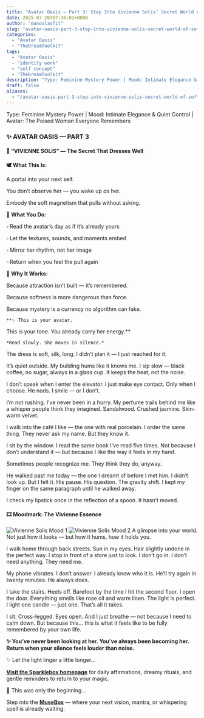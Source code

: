 ```yaml
---
title: "Avatar Oasis — Part 3: Step Into Vivienne Solis’ Secret World of Soft Power"
date: 2025-07-26T07:36:01+0000
author: "manoulasfit"
slug: "avatar-oasis-part-3-step-into-vivienne-solis-secret-world-of-soft-power"
categories:
  - "Avatar Oasis"
  - "TheDreamToolkit"
tags:
  - "Avatar Oasis"
  - "identity work"
  - "self concept"
  - "TheDreamToolkit"
description: "Type: Feminine Mystery Power | Mood: Intimate Elegance & Quiet Control | Avatar: The Poised Woman Everyone Remembers"
draft: false
aliases:
  - "/avatar-oasis-part-3-step-into-vivienne-solis-secret-world-of-soft-power/"
---
```

Type: Feminine Mystery Power | Mood: Intimate Elegance & Quiet Control | Avatar: The Poised Woman Everyone Remembers

  ### ✨ AVATAR OASIS — PART 3

  #### 💠 “VIVIENNE SOLIS” — The Secret That Dresses Well

  **🕊️ What This Is:**

  A portal into your next self.

  You don’t observe her — you wake up *as* her.

  Embody the soft magnetism that pulls without asking.

  **🌸 What You Do:**

  ▫️ Read the avatar’s day as if it’s already yours

  ▫️ Let the textures, sounds, and moments embed

  ▫️ Mirror her rhythm, not her image

  ▫️ Return when you feel the pull again

  **💫 Why It Works:**

  Because attraction isn’t built — it’s remembered.

  Because softness is more dangerous than force.

  Because mystery is a currency no algorithm can fake.

    **✨ This is your avatar.
This is your tone.
You already carry her energy.**

    *Read slowly. She moves in silence.*

The dress is soft, silk, long. I didn’t plan it — I just reached for it.

It’s quiet outside. My building hums like it knows me. I sip slow — black coffee, no sugar, always in a glass cup. It keeps the heat, not the noise.

I don’t speak when I enter the elevator. I just make eye contact. Only when I choose. He nods. I smile — or I don’t.

I’m not rushing. I’ve never been in a hurry. My perfume trails behind me like a whisper people think they imagined. Sandalwood. Crushed jasmine. Skin-warm velvet.

I walk into the café I like — the one with real porcelain. I order the same thing. They never ask my name. But they know it.

I sit by the window. I read the same book I’ve read five times. Not because I don’t understand it — but because I like the way it feels in my hand.

Sometimes people recognize me. They think they do, anyway.

He walked past me today — the one I dreamt of before I met him. I didn’t look up. But I felt it. His pause. His question. The gravity shift. I kept my finger on the same paragraph until he walked away.

I check my lipstick once in the reflection of a spoon. It hasn’t moved.

  #### 🎞️ Moodmark: The Vivienne Essence

  ![Vivienne Solis Mood 1](/Vievienne_mood1.jpg)
  ![Vivienne Solis Mood 2](/Vievienne_mood2.jpg)
  A glimpse into your world. Not just how it looks — but how it hums, how it holds you.

I walk home through back streets. Sun in my eyes. Hair slightly undone in the perfect way. I stop in front of a store just to look. I don’t go in. I don’t need anything. They need me.

My phone vibrates. I don’t answer. I already know who it is. He’ll try again in twenty minutes. He always does.

I take the stairs. Heels off. Barefoot by the time I hit the second floor. I open the door. Everything smells like rose oil and warm linen. The light is perfect. I light one candle — just one. That’s all it takes.

I sit. Cross-legged. Eyes open. And I just breathe — not because I need to calm down. But because this… this is what it feels like to be fully remembered by your own life.

**✨ You’ve never been looking at her. You’ve always been becoming her.
Return when your silence feels louder than noise.**

✨ Let the light linger a little longer...

[**Visit the Sparklebox homepage**](https://sparklebox.blog) for daily affirmations, dreamy rituals, and gentle reminders to return to your magic.

💭 This was only the beginning...

Step into the [**MuseBox**](https://sparklebox.blog/%E2%9C%A8-the-musebox/) — where your next vision, mantra, or whispering spell is already waiting.